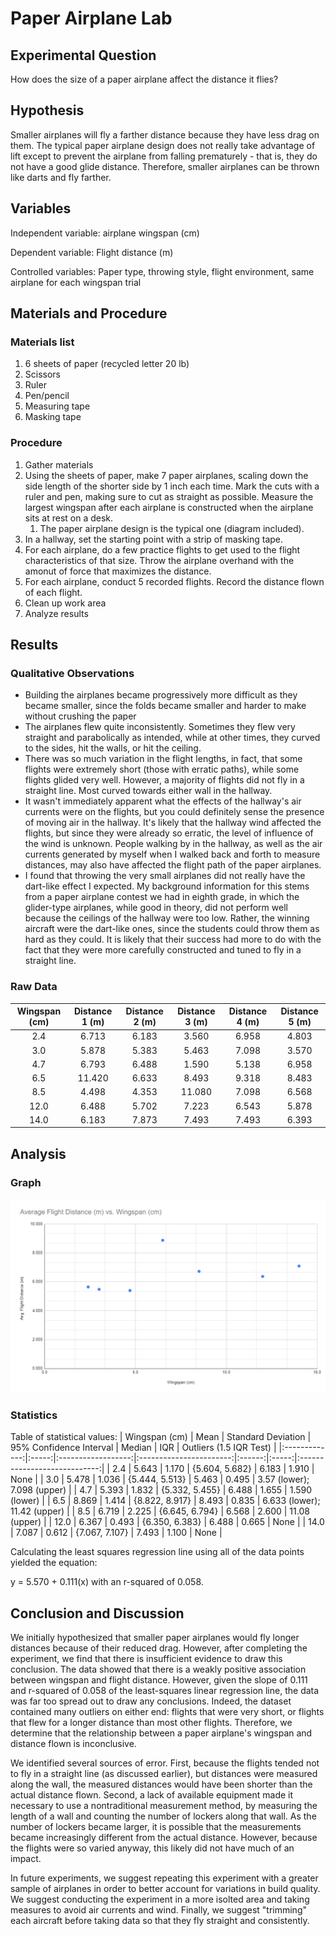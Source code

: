 # Paper Airplane Lab

## Experimental Question

How does the size of a paper airplane affect the distance it flies?

## Hypothesis

Smaller airplanes will fly a farther distance because they have less drag on them. The typical paper airplane design does not really take advantage of lift except to prevent the airplane from falling prematurely - that is, they do not have a good glide distance. Therefore, smaller airplanes can be thrown like darts and fly farther. 

## Variables

Independent variable: airplane wingspan (cm)

Dependent variable: Flight distance (m)

Controlled variables: Paper type, throwing style, flight environment, same airplane for each wingspan trial

## Materials and Procedure

### Materials list
1. 6 sheets of paper (recycled letter 20 lb)
2. Scissors
3. Ruler
4. Pen/pencil
5. Measuring tape
6. Masking tape

### Procedure
1. Gather materials
2. Using the sheets of paper, make 7 paper airplanes, scaling down the side length of the shorter side by 1 inch each time. Mark the cuts with a ruler and pen, making sure to cut as straight as possible. Measure the largest wingspan after each airplane is constructed when the airplane sits at rest on a desk. 
    1. The paper airplane design is the typical one (diagram included). 
3. In a hallway, set the starting point with a strip of masking tape. 
4. For each airplane, do a few practice flights to get used to the flight characteristics of that size. Throw the airplane overhand with the amonut of force that maximizes the distance. 
5. For each airplane, conduct 5 recorded flights. Record the distance flown of each flight. 
6. Clean up work area
7. Analyze results

## Results

### Qualitative Observations

* Building the airplanes became progressively more difficult as they became smaller, since the folds became smaller and harder to make without crushing the paper
* The airplanes flew quite inconsistently. Sometimes they flew very straight and parabolically as intended, while at other times, they curved to the sides, hit the walls, or hit the ceiling. 
* There was so much variation in the flight lengths, in fact, that some flights were extremely short (those with erratic paths), while some flights glided very well. However, a majority of flights did not fly in a straight line. Most curved towards either wall in the hallway. 
* It wasn't immediately apparent what the effects of the hallway's air currents were on the flights, but you could definitely sense the presence of moving air in the hallway. It's likely that the hallway wind affected the flights, but since they were already so erratic, the level of influence of the wind is unknown. People walking by in the hallway, as well as the air currents generated by myself when I walked back and forth to measure distances, may also have affected the flight path of the paper airplanes. 
* I found that throwing the very small airplanes did not really have the dart-like effect I expected. My background information for this stems from a paper airplane contest we had in eighth grade, in which the glider-type airplanes, while good in theory, did not perform well because the ceilings of the hallway were too low. Rather, the winning aircraft were the dart-like ones, since the students could throw them as hard as they could. It is likely that their success had more to do with the fact that they were more carefully constructed and tuned to fly in a straight line. 

### Raw Data

| Wingspan (cm) | Distance 1 (m) | Distance 2 (m) | Distance 3 (m) | Distance 4 (m) | Distance 5 (m) |
|:-------------:|:--------------:|:--------------:|:--------------:|:--------------:|:--------------:|
|      2.4      |      6.713     |      6.183     |      3.560      |      6.958     |      4.803     |
|      3.0      |      5.878     |      5.383     |      5.463     |      7.098     |      3.570      |
|      4.7      |      6.793     |      6.488     |      1.590      |      5.138     |      6.958     |
|      6.5      |      11.420     |      6.633     |      8.493     |      9.318     |      8.483     |
|      8.5      |      4.498     |      4.353     |      11.080     |      7.098     |      6.568     |
|      12.0     |      6.488     |      5.702     |      7.223     |      6.543     |      5.878     |
|      14.0     |      6.183     |      7.873     |      7.493     |      7.493     |      6.393     |

## Analysis

### Graph

![](./graph.png)

### Statistics

Table of statistical values: 
| Wingspan (cm) |  Mean | Standard Deviation | 95% Confidence Interval | Median |  IQR  |    Outliers (1.5 IQR Test)   |
|:-------------:|:-----:|:------------------:|:-----------------------:|:------:|:-----:|:----------------------------:|
|      2.4      | 5.643 |        1.170       |      {5.604, 5.682}     |  6.183 | 1.910 |             None             |
|      3.0      | 5.478 |        1.036       |      {5.444, 5.513}     |  5.463 | 0.495 |  3.57 (lower); 7.098 (upper) |
|      4.7      | 5.393 |        1.832       |      {5.332, 5.455}     |  6.488 | 1.655 |         1.590 (lower)        |
|      6.5      | 8.869 |        1.414       |      {8.822, 8.917}     |  8.493 | 0.835 | 6.633 (lower); 11.42 (upper) |
|      8.5      | 6.719 |        2.225       |      {6.645, 6.794}     |  6.568 | 2.600 |         11.08 (upper)        |
|      12.0     | 6.367 |        0.493       |      {6.350, 6.383}     |  6.488 | 0.665 |             None             |
|      14.0     | 7.087 |        0.612       |      {7.067, 7.107}     |  7.493 | 1.100 |             None             |

Calculating the least squares regression line using all of the data points yielded the equation: 

y = 5.570 + 0.111(x) with an r-squared of 0.058. 

## Conclusion and Discussion

We initially hypothesized that smaller paper airplanes would fly longer distances because of their reduced drag. However, after completing the experiment, we find that there is insufficient evidence to draw this conclusion. The data showed that there is a weakly positive association between wingspan and flight distance. However, given the slope of 0.111 and r-squared of 0.058 of the least-squares linear regression line, the data was far too spread out to draw any conclusions. Indeed, the dataset contained many outliers on either end: flights that were very short, or flights that flew for a longer distance than most other flights. Therefore, we determine that the relationship between a paper airplane's wingspan and distance flown is inconclusive. 

We identified several sources of error. First, because the flights tended not to fly in a straight line (as discussed earlier), but distances were measured along the wall, the measured distances would have been shorter than the actual distance flown. Second, a lack of available equipment made it necessary to use a nontraditional measurement method, by measuring the length of a wall and counting the number of lockers along that wall. As the number of lockers became larger, it is possible that the measurements became increasingly different from the actual distance. However, because the flights were so varied anyway, this likely did not have much of an impact. 

In future experiments, we suggest repeating this experiment with a greater sample of airplanes in order to better account for variations in build quality. We suggest conducting the experiment in a more isolted area and taking measures to avoid air currents and wind. Finally, we suggest "trimming" each aircraft before taking data so that they fly straight and consistently. 
